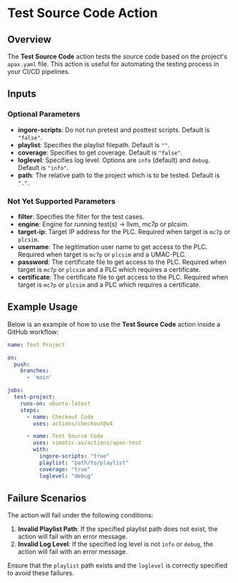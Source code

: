 # Test Source Code Action

## Overview

The **Test Source Code** action tests the source code based on the project's `apax.yaml` file. This action is useful for automating the testing process in your CI/CD pipelines.

## Inputs

### Optional Parameters

- **ingore-scripts**: Do not run pretest and posttest scripts. Default is `"false"`.
- **playlist**: Specifies the playlist filepath. Default is `""`.
- **coverage**: Specifies to get coverage. Default is `"false"`.
- **loglevel**: Specifies log level. Options are `info` (default) and `debug`. Default is `"info"`.
- **path**: The relative path to the project which is to be tested. Default is `"."`.

### Not Yet Supported Parameters

- **filter**: Specifies the filter for the test cases.
- **engine**: Engine for running test(s) -> llvm, mc7p or plcsim.
- **target-ip**: Target IP address for the PLC. Required when target is `mc7p` or `plcsim`.
- **username**: The legitimation user name to get access to the PLC. Required when target is `mc7p` or `plcsim` and a UMAC-PLC.
- **password**: The certificate file to get access to the PLC. Required when target is `mc7p` or `plcsim` and a PLC which requires a certificate.
- **certificate**: The certificate file to get access to the PLC. Required when target is `mc7p` or `plcsim` and a PLC which requires a certificate.

## Example Usage

Below is an example of how to use the **Test Source Code** action inside a GitHub workflow:

```yaml
name: Test Project

on:
  push:
    branches:
      - 'main'

jobs:
  test-project:
    runs-on: ubuntu-latest
    steps:
      - name: Checkout Code
        uses: actions/checkout@v4

      - name: Test Source Code
        uses: simatic-ax/actions/apax-test 
        with:
          ingore-scripts: "true"
          playlist: "path/to/playlist"
          coverage: "true"
          loglevel: "debug"
```

## Failure Scenarios

The action will fail under the following conditions:

1. **Invalid Playlist Path**: If the specified playlist path does not exist, the action will fail with an error message.
2. **Invalid Log Level**: If the specified log level is not `info` or `debug`, the action will fail with an error message.


Ensure that the `playlist` path exists and the `loglevel` is correctly specified to avoid these failures.